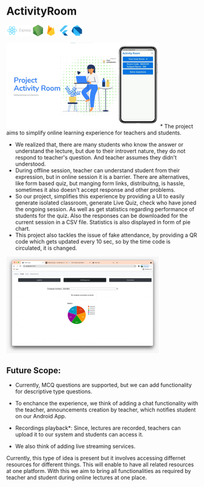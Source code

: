 # __ActivityRoom__
<img src = "https://raw.githubusercontent.com/github/explore/80688e429a7d4ef2fca1e82350fe8e3517d3494d/topics/react/react.png" width = "30px"/> <img src = "https://raw.githubusercontent.com/github/explore/80688e429a7d4ef2fca1e82350fe8e3517d3494d/topics/express/express.png" width = "30px"/> <img src = "https://raw.githubusercontent.com/github/explore/80688e429a7d4ef2fca1e82350fe8e3517d3494d/topics/nodejs/nodejs.png" width = "30px"/> <img src = "https://raw.githubusercontent.com/github/explore/80688e429a7d4ef2fca1e82350fe8e3517d3494d/topics/firebase/firebase.png" width = "30px"/> <img src = "https://raw.githubusercontent.com/github/explore/80688e429a7d4ef2fca1e82350fe8e3517d3494d/topics/flutter/flutter.png" width = "30px"/> <img src = "https://raw.githubusercontent.com/github/explore/80688e429a7d4ef2fca1e82350fe8e3517d3494d/topics/dart/dart.png" width = "30px"/>

<img src = "./1.jpeg" width = "400px"/>
* The project aims to simplify online learning experience for teachers and      students.

* We realized that, there are many students who know the answer or understand the lecture, but due to their introvert nature, they do not respond to teacher's question.
And teacher assumes they didn't understood.
* During offline session, teacher can understand student from their  expression, but in online session it is a barrier.
There are alternatives, like form based quiz, but manging form links, distribuitng, is hassle, sometimes it also doesn't accept response and other problems.
* So our project, simplifies this experience by providing a UI to easily generate isolated classroom, generate Live Quiz, check who have joned the ongoing session. As well as get statistics regarding performance of students for the quiz.
Also the responses can be downloaded for the current session in a CSV file. Statistics is also displayed in form of pie chart.
* This project also tackles the issue of fake attendance, by providing a QR code which gets updated every 10 sec, so by the time code is circulated, it is changed.

<img src = "./2.jpeg" width = "400px"/>

## <b>Future Scope: </b>

* Currently, MCQ questions are supported, but we can add functionality for descriptive type questions.

* To enchance the experience, we think of adding a chat functionality with the teacher, announcements creation by teacher, which notifies student on our Android App. 
* Recordings playback*:
Since, lectures are recorded, teachers can upload it to our system and students can access it. 
* We also think of adding live streaming services.

Currently, this type of idea is present but it involves accessing differnet resources for different things. This will enable to have all related resources at one platform. With this we aim to bring all functionalities as required by teacher and student during online lectures at one place.


